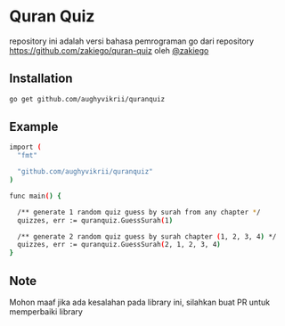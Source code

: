 # Quran Quiz

repository ini adalah versi bahasa pemrograman go dari repository https://github.com/zakiego/quran-quiz oleh [@zakiego](https://github.com/zakiego)

## Installation

```bash
go get github.com/aughyvikrii/quranquiz
```

## Example

```bash
import (
  "fmt"

  "github.com/aughyvikrii/quranquiz"
)

func main() {

  /** generate 1 random quiz guess by surah from any chapter */
  quizzes, err := quranquiz.GuessSurah(1)

  /** generate 2 random quiz guess by surah chapter (1, 2, 3, 4) */
  quizzes, err := quranquiz.GuessSurah(2, 1, 2, 3, 4)
}
```


## Note
Mohon maaf jika ada kesalahan pada library ini, silahkan buat PR untuk memperbaiki library